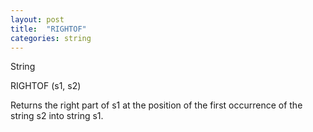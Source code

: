 ```yaml
---
layout: post
title:  "RIGHTOF"
categories: string
---
```

String

RIGHTOF (s1, s2)

Returns the right part of s1 at the position of the first occurrence of the string s2 into string s1.


